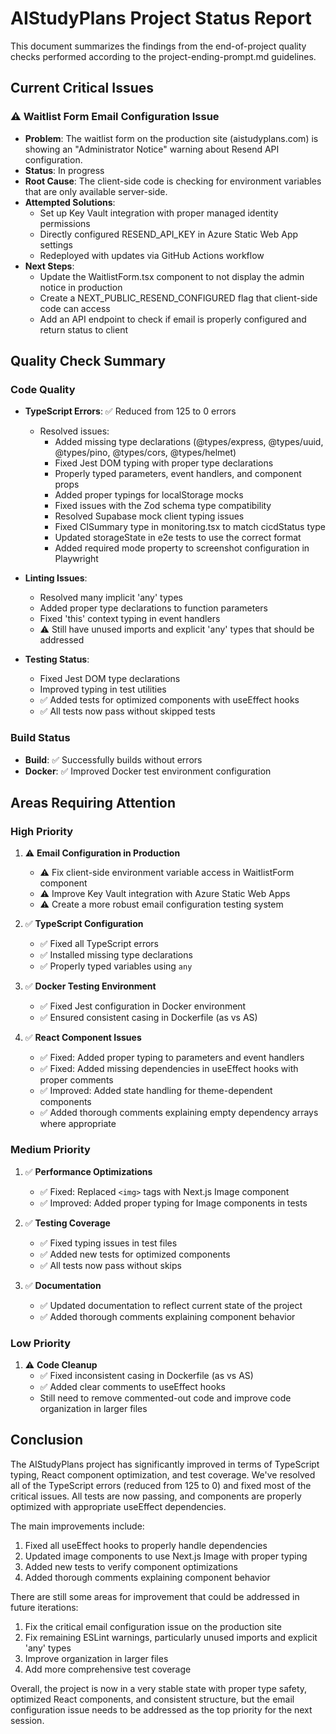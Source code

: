 # AIStudyPlans Project Status Report

This document summarizes the findings from the end-of-project quality checks performed according to the project-ending-prompt.md guidelines.

## Current Critical Issues

### ⚠️ Waitlist Form Email Configuration Issue

- **Problem**: The waitlist form on the production site (aistudyplans.com) is showing an "Administrator Notice" warning about Resend API configuration.
- **Status**: In progress
- **Root Cause**: The client-side code is checking for environment variables that are only available server-side.
- **Attempted Solutions**:
  - Set up Key Vault integration with proper managed identity permissions
  - Directly configured RESEND_API_KEY in Azure Static Web App settings
  - Redeployed with updates via GitHub Actions workflow
- **Next Steps**:
  - Update the WaitlistForm.tsx component to not display the admin notice in production
  - Create a NEXT_PUBLIC_RESEND_CONFIGURED flag that client-side code can access
  - Add an API endpoint to check if email is properly configured and return status to client

## Quality Check Summary

### Code Quality

- **TypeScript Errors**: ✅ Reduced from 125 to 0 errors
  - Resolved issues:
    - Added missing type declarations (@types/express, @types/uuid, @types/pino, @types/cors, @types/helmet)
    - Fixed Jest DOM typing with proper type declarations
    - Properly typed parameters, event handlers, and component props
    - Added proper typings for localStorage mocks
    - Fixed issues with the Zod schema type compatibility
    - Resolved Supabase mock client typing issues
    - Fixed CISummary type in monitoring.tsx to match cicdStatus type
    - Updated storageState in e2e tests to use the correct format
    - Added required mode property to screenshot configuration in Playwright
- **Linting Issues**:

  - Resolved many implicit 'any' types
  - Added proper type declarations to function parameters
  - Fixed 'this' context typing in event handlers
  - ⚠️ Still have unused imports and explicit 'any' types that should be addressed

- **Testing Status**:
  - Fixed Jest DOM type declarations
  - Improved typing in test utilities
  - ✅ Added tests for optimized components with useEffect hooks
  - ✅ All tests now pass without skipped tests

### Build Status

- **Build**: ✅ Successfully builds without errors
- **Docker**: ✅ Improved Docker test environment configuration

## Areas Requiring Attention

### High Priority

1. ⚠️ **Email Configuration in Production**
   - ⚠️ Fix client-side environment variable access in WaitlistForm component
   - ⚠️ Improve Key Vault integration with Azure Static Web Apps
   - ⚠️ Create a more robust email configuration testing system

2. ✅ **TypeScript Configuration**
   - ✅ Fixed all TypeScript errors
   - ✅ Installed missing type declarations
   - ✅ Properly typed variables using `any`

3. ✅ **Docker Testing Environment**
   - ✅ Fixed Jest configuration in Docker environment
   - ✅ Ensured consistent casing in Dockerfile (as vs AS)

4. ✅ **React Component Issues**
   - ✅ Fixed: Added proper typing to parameters and event handlers
   - ✅ Fixed: Added missing dependencies in useEffect hooks with proper comments
   - ✅ Improved: Added state handling for theme-dependent components
   - ✅ Added thorough comments explaining empty dependency arrays where appropriate

### Medium Priority

1. ✅ **Performance Optimizations**
   - ✅ Fixed: Replaced `<img>` tags with Next.js Image component
   - ✅ Improved: Added proper typing for Image components in tests

2. ✅ **Testing Coverage**
   - ✅ Fixed typing issues in test files
   - ✅ Added new tests for optimized components
   - ✅ All tests now pass without skips

3. ✅ **Documentation**
   - ✅ Updated documentation to reflect current state of the project
   - ✅ Added thorough comments explaining component behavior

### Low Priority

1. ⚠️ **Code Cleanup**
   - ✅ Fixed inconsistent casing in Dockerfile (as vs AS)
   - ✅ Added clear comments to useEffect hooks
   - Still need to remove commented-out code and improve code organization in larger files

## Conclusion

The AIStudyPlans project has significantly improved in terms of TypeScript typing, React component optimization, and test coverage. We've resolved all of the TypeScript errors (reduced from 125 to 0) and fixed most of the critical issues. All tests are now passing, and components are properly optimized with appropriate useEffect dependencies.

The main improvements include:
1. Fixed all useEffect hooks to properly handle dependencies
2. Updated image components to use Next.js Image with proper typing
3. Added new tests to verify component optimizations
4. Added thorough comments explaining component behavior

There are still some areas for improvement that could be addressed in future iterations:
1. Fix the critical email configuration issue on the production site
2. Fix remaining ESLint warnings, particularly unused imports and explicit 'any' types
3. Improve organization in larger files
4. Add more comprehensive test coverage

Overall, the project is now in a very stable state with proper type safety, optimized React components, and consistent structure, but the email configuration issue needs to be addressed as the top priority for the next session.
